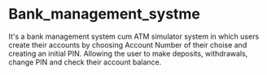 # Bank_management_systme
It's a bank management system cum ATM simulator system in which users create their accounts by choosing Account Number of their choise and creating an initial PIN. Allowing the user to make deposits, withdrawals, change PIN and check their account balance.

